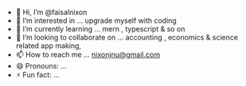 - 👋 Hi, I’m @faisalnixon
- 👀 I’m interested in ... upgrade myself with coding
- 🌱 I’m currently learning ... mern , typescript & so on
- 💞️ I’m looking to collaborate on ... accounting , economics & science related app making, 
- 📫 How to reach me ... nixonjnu@gmail.com
- 😄 Pronouns: ...
- ⚡ Fun fact: ...

<!---
faisalnixon/faisalnixon is a ✨ special ✨ repository because its `README.md` (this file) appears on your GitHub profile.
You can click the Preview link to take a look at your changes.
--->
